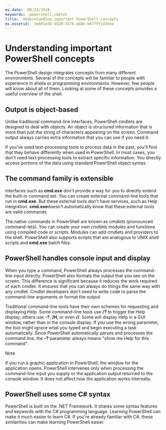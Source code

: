```yaml
---
ms.date:  08/23/2018
keywords:  powershell,cmdlet
title:  Understanding important PowerShell concepts
ms.assetid:  3e601e38-4520-4578-a48d-b6779f1d35ee
---
```


# Understanding important PowerShell concepts

The PowerShell design integrates concepts from many different environments. Several of the concepts
will be familiar to people with experience in shells or programming environments. However, few
people will know about all of them. Looking at some of these concepts provides a useful overview of
the shell.

## Output is object-based

Unlike traditional command-line interfaces, PowerShell cmdlets are designed to deal with objects.
An object is structured information that is more than just the string of characters appearing on the
screen. Command output always carries extra information that you can use if you need it.

If you've used text-processing tools to process data in the past, you'll find that they behave
differently when used in PowerShell. In most cases, you don't need text-processing tools to extract
specific information. You directly access portions of the data using standard PowerShell object
syntax.

## The command family is extensible

Interfaces such as **cmd.exe** don't provide a way for you to directly extend the built-in command
set. You can create external command-line tools that run in **cmd.exe**. But these external tools
don't have services, such as Help integration. **cmd.exe**doesn't automatically know that these
external tools are valid commands.

The native commands in PowerShell are known as *cmdlets* (pronounced command-lets). You can create
your own cmdlets modules and functions using compiled code or scripts. Modules can add cmdlets and
providers to the shell. PowerShell also supports scripts that are analogous to UNIX shell scripts
and **cmd.exe** batch files.

## PowerShell handles console input and display

When you type a command, PowerShell always processes the command-line input directly. PowerShell
also formats the output that you see on the screen. This difference is significant because it
reduces the work required of each cmdlet. It ensures that you can always do things the same way
with any cmdlet. Cmdlet developers don't need to write code to parse the command-line arguments or
format the output.

Traditional command-line tools have their own schemes for requesting and displaying Help. Some
command-line tools use **/?** to trigger the Help display; others use **-?**, **/H**, or even
**//**. Some will display Help in a GUI window, rather than in the console display. If you use the
wrong parameter, the tool might ignore what you typed and begin executing a task automatically.
Since PowerShell automatically parses and processes the command line, the **-?** parameter always
means "show me Help for this command".

> [!NOTE]
> If you run a graphic application in PowerShell, the window for the application opens.
> PowerShell intervenes only when processing the command-line input you supply or the application
> output returned to the console window. It does not affect how the application works internally.

## PowerShell uses some C# syntax

PowerShell is built on the .NET Framework. It shares some syntax features and keywords with the C#
programming language. Learning PowerShell can make it much easier to learn C#. If you're already
familiar with C#, these similarities can make learning PowerShell easier.
